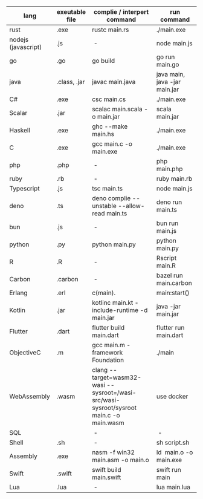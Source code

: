 | lang                | exeutable file | complie / interpert command                                                             | run command                   |
| ------------------- | -------------- | --------------------------------------------------------------------------------------- | ----------------------------- |
| rust                | .exe           | rustc main.rs                                                                           | ./main.exe                    |
| nodejs (javascript) | .js            |  -                                                                                      | node main.js                  |
| go                  | .go            | go build                                                                                | go run main.go                |
| java                | .class, .jar   | javac main.java                                                                         | java main, java -jar main.jar |
| C#                  | .exe           | csc main.cs                                                                             | ./main.exe                    |
| Scalar              | .jar           | scalac main.scala -o main.jar                                                           | scala main.jar                |
| Haskell             | .exe           | ghc --make main.hs                                                                      | ./main.exe                    |
| C                   | .exe           | gcc main.c -o main.exe                                                                  | ./main.exe                    |
| php                 | .php           |  -                                                                                      | php main.php                  |
| ruby                | .rb            |  -                                                                                      | ruby main.rb                  |
| Typescript          | .js            | tsc main.ts                                                                             | node main.js                  |
| deno                | .ts            | deno complie --unstable --allow-read main.ts                                            | deno run main.ts              |
| bun                 | .js            |  -                                                                                      | bun run main.js               |
| python              | .py            | python main.py                                                                          | python main.py                |
| R                   | .R             |  -                                                                                      | Rscript main.R                |
| Carbon              | .carbon        |  -                                                                                      | bazel run main.carbon         |
| Erlang              | .erl           | c(main).                                                                                | main:start()                  |
| Kotlin              | .jar           | kotlinc main.kt -include-runtime -d main.jar                                            | java -jar main.jar            |
| Flutter             | .dart          | flutter build main.dart                                                                 | flutter run main.dart         |
| ObjectiveC          | .m             | gcc main.m -framework Foundation                                                        | ./main                        |
| WebAssembly         | .wasm          | clang --target=wasm32-wasi --sysroot=/wasi-src/wasi-sysroot/sysroot main.c -o main.wasm | use docker                    |
| SQL                 |                |  -                                                                                      |  -                            |
| Shell               | .sh            |  -                                                                                      | sh script.sh                  |
| Assembly            | .exe           | nasm -f win32 main.asm -o main.o | ld  main.o -o main.exe                               | ./main.exe                    |
| Swift               | .swift         | swift build main.swift                                                                  | swift run main                |
| Lua                 | .lua           |  -                                                                                      | lua main.lua                  |